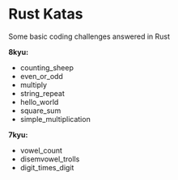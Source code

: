# Rust Katas

Some basic coding challenges answered in Rust

**8kyu:**
- counting_sheep
- even_or_odd
- multiply
- string_repeat
- hello_world
- square_sum
- simple_multiplication

**7kyu:**
- vowel_count
- disemvowel_trolls
- digit_times_digit